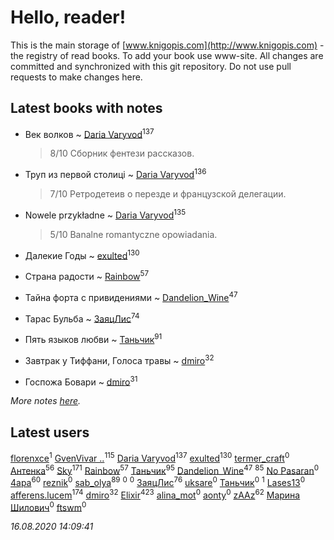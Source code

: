 # Hello, reader!
This is the main storage of [www.knigopis.com](http://www.knigopis.com) - the registry of read books.
To add your book use www-site. All changes are committed and synchronized with this git repository.
Do not use pull requests to make changes here.


## Latest books with notes
* Век волков ~ [Daria Varyvod](users/829/829893410524253-facebook)<sup>137</sup>
    > 8/10 Сборник фентези рассказов.

* Труп из первой столиці ~ [Daria Varyvod](users/829/829893410524253-facebook)<sup>136</sup>
    > 7/10 Ретродетеив о перезде и французской делегации.

* Nowele przykładne ~ [Daria Varyvod](users/829/829893410524253-facebook)<sup>135</sup>
    > 5/10 Banalne romantyczne opowiadania.

* Далекие Годы ~ [exulted](users/100/100599204551896265722-google)<sup>130</sup>

* Страна радости ~ [Rainbow](users/109/109787328219839805802-google)<sup>57</sup>

* Тайна форта с привидениями ~ [Dandelion_Wine](users/586/58602788-vkontakte)<sup>47</sup>

* Тарас Бульба ~ [ЗаяцЛис](users/112/112388384595246311466-google)<sup>74</sup>

* Пять языков любви ~ [Таньчик](users/209/2096581563762610-facebook)<sup>91</sup>

* Завтрак у Тиффани, Голоса травы ~ [dmiro](users/571/5714115-vkontakte)<sup>32</sup>

* Госпожа Бовари ~ [dmiro](users/571/5714115-vkontakte)<sup>31</sup>


_More notes [here](latest_books_with_notes.md)._


## Latest users
[florenxce](users/113/113221536298663028563-googleplus)<sup>1</sup> 
[GvenVivar ..](users/158/158266434925901-facebook)<sup>115</sup> 
[Daria Varyvod](users/829/829893410524253-facebook)<sup>137</sup> 
[exulted](users/100/100599204551896265722-google)<sup>130</sup> 
[termer_craft](users/342/34250840-vkontakte)<sup>0</sup> 
[Антенка](users/118/118158645037334943900-google)<sup>56</sup> 
[Sky](users/118/118049897850017649660-googleplus)<sup>171</sup> 
[Rainbow](users/109/109787328219839805802-google)<sup>57</sup> 
[Таньчик](users/209/2096581563762610-facebook)<sup>95</sup> 
[Dandelion_Wine](users/586/58602788-vkontakte)<sup>47</sup> 
[](users/300/300123225-vkontakte)<sup>85</sup> 
[No Pasaran](users/878/87846211-vkontakte)<sup>0</sup> 
[4apa](users/117/117392596378069249667-google)<sup>60</sup> 
[reznik](users/107/107373097238064458501-google)<sup>0</sup> 
[sab_olya](users/139/139338401-vkontakte)<sup>89</sup> 
[](users/113/113751741123975959230-google)<sup>0</sup> 
[](users/104/104760281666580438661-google)<sup>0</sup> 
[ЗаяцЛис](users/112/112388384595246311466-google)<sup>76</sup> 
[uksare](users/124/1241750892508336-facebook)<sup>0</sup> 
[Таньчик](users/108/108099895630206704374-google)<sup>0</sup> 
[](users/109/109106074083820102515-google)<sup>1</sup> 
[Lases13](users/103/103233187704022534226-google)<sup>0</sup> 
[afferens.lucem](users/196/196071655-vkontakte)<sup>174</sup> 
[dmiro](users/571/5714115-vkontakte)<sup>32</sup> 
[Elixir](users/115/115826717712507836033-google)<sup>423</sup> 
[alina_mot](users/103/103322968684647562714-google)<sup>0</sup> 
[aonty](users/230/230130972-vkontakte)<sup>0</sup> 
[zAAz](users/202/202248233-vkontakte)<sup>62</sup> 
[Марина Шилович](users/172/17277138623026186920-mailru)<sup>0</sup> 
[ftswm](users/100/100638342-vkontakte)<sup>0</sup> 


_16.08.2020 14:09:41_
